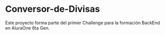 # Conversor-de-Divisas
Este proyecto forma parte del primer Challenge para la formación BackEnd en AluraOne 6ta Gen.
